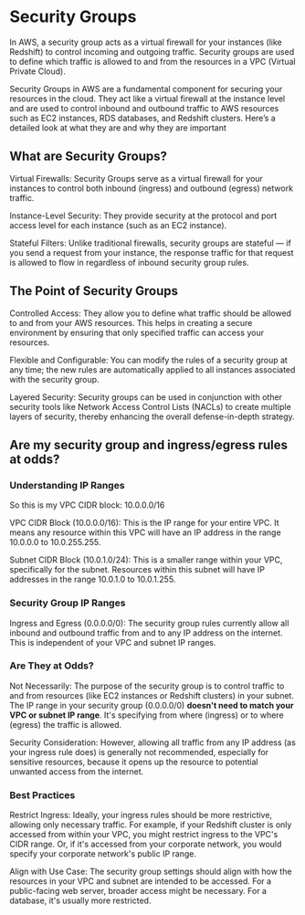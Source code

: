 # Security Groups

In AWS, a security group acts as a virtual firewall for your instances (like Redshift) to control incoming and outgoing traffic. Security groups are used to define which traffic is allowed to and from the resources in a VPC (Virtual Private Cloud).

Security Groups in AWS are a fundamental component for securing your resources in the cloud. They act like a virtual firewall at the instance level and are used to control inbound and outbound traffic to AWS resources such as EC2 instances, RDS databases, and Redshift clusters. Here’s a detailed look at what they are and why they are important

## What are Security Groups?
Virtual Firewalls: Security Groups serve as a virtual firewall for your instances to control both inbound (ingress) and outbound (egress) network traffic.

Instance-Level Security: They provide security at the protocol and port access level for each instance (such as an EC2 instance).

Stateful Filters: Unlike traditional firewalls, security groups are stateful — if you send a request from your instance, the response traffic for that request is allowed to flow in regardless of inbound security group rules.


## The Point of Security Groups
Controlled Access: They allow you to define what traffic should be allowed to and from your AWS resources. This helps in creating a secure environment by ensuring that only specified traffic can access your resources.

Flexible and Configurable: You can modify the rules of a security group at any time; the new rules are automatically applied to all instances associated with the security group.

Layered Security: Security groups can be used in conjunction with other security tools like Network Access Control Lists (NACLs) to create multiple layers of security, thereby enhancing the overall defense-in-depth strategy.

## Are my security group and ingress/egress rules at odds?

### Understanding IP Ranges
So this is my VPC CIDR block: 10.0.0.0/16

VPC CIDR Block (10.0.0.0/16): This is the IP range for your entire VPC. It means any resource within this VPC will have an IP address in the range 10.0.0.0 to 10.0.255.255.

Subnet CIDR Block (10.0.1.0/24): This is a smaller range within your VPC, specifically for the subnet. Resources within this subnet will have IP addresses in the range 10.0.1.0 to 10.0.1.255.

### Security Group IP Ranges
Ingress and Egress (0.0.0.0/0): The security group rules currently allow all inbound and outbound traffic from and to any IP address on the internet. This is independent of your VPC and subnet IP ranges.

### Are They at Odds?
Not Necessarily: The purpose of the security group is to control traffic to and from resources (like EC2 instances or Redshift clusters) in your subnet. The IP range in your security group (0.0.0.0/0) **doesn't need to match your VPC or subnet IP range**. It's specifying from where (ingress) or to where (egress) the traffic is allowed.

Security Consideration: However, allowing all traffic from any IP address (as your ingress rule does) is generally not recommended, especially for sensitive resources, because it opens up the resource to potential unwanted access from the internet.

### Best Practices
Restrict Ingress: Ideally, your ingress rules should be more restrictive, allowing only necessary traffic. For example, if your Redshift cluster is only accessed from within your VPC, you might restrict ingress to the VPC's CIDR range. Or, if it's accessed from your corporate network, you would specify your corporate network's public IP range.

Align with Use Case: The security group settings should align with how the resources in your VPC and subnet are intended to be accessed. For a public-facing web server, broader access might be necessary. For a database, it's usually more restricted.

